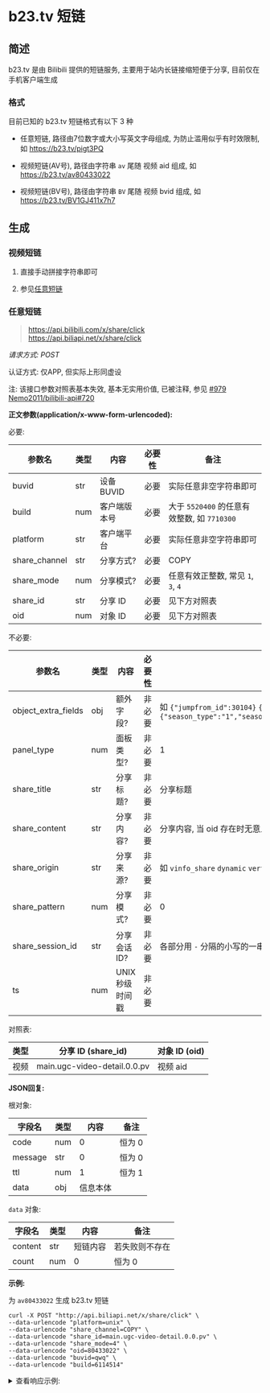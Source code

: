 # b23.tv 短链

## 简述

b23.tv 是由 Bilibili 提供的短链服务, 主要用于站内长链接缩短便于分享, 目前仅在手机客户端生成

### 格式

目前<!--我-->已知的 b23.tv 短链格式有以下 3 种

- 任意短链, 路径由7位数字或大小写英文字母组成, 为防止滥用似乎有时效限制, 如 https://b23.tv/pigt3PQ

- 视频短链(AV号), 路径由字符串 `av` 尾随 视频 aid 组成, 如 https://b23.tv/av80433022

- 视频短链(BV号), 路径由字符串 `BV` 尾随 视频 bvid 组成, 如 https://b23.tv/BV1GJ411x7h7

## 生成

### 视频短链

1. 直接手动拼接字符串即可

2. 参见[任意短链](#任意短链)

### 任意短链

> https://api.bilibili.com/x/share/click  
> https://api.biliapi.net/x/share/click

*请求方式: POST*

认证方式: 仅APP, 但实际上形同虚设

注: 该接口参数对照表基本失效, 基本无实用价值, 已被注释, 参见 [#979](https://github.com/SocialSisterYi/bilibili-API-collect/issues/979) [Nemo2011/bilibili-api#720](https://github.com/Nemo2011/bilibili-api/pull/720)

**正文参数(application/x-www-form-urlencoded):**

必要:

| 参数名 | 类型 | 内容                     | 必要性 | 备注 |
| ------ | ---- | ------- | ------ | ---- |
| buvid | str | 设备 BUVID | 必要   | 实际任意非空字符串即可 |
| build | num | 客户端版本号 | 必要   | 大于 `5520400` 的任意有效整数, 如 `7710300` |
| platform | str | 客户端平台 | 必要   | 实际任意非空字符串即可 |
| share_channel | str | 分享方式? | 必要   | COPY |
| share_mode | num | 分享模式? | 必要   | 任意有效正整数, 常见 `1`, `3`, `4` |
| share_id | str | 分享 ID | 必要   | 见下方对照表 |
| oid | num | 对象 ID | 必要   | 见下方对照表 |

不必要:

| 参数名 | 类型 | 内容                     | 必要性 | 备注 |
| ------ | ---- | ------ | ---- | ---- |
| object_extra_fields| obj | 额外字段? | 非必要 | 如 `{"jumpfrom_id":30104}` `{"epid":"409808","cid":"1398781253"}` `{"season_type":"1","season_id":"39481","epid":"425006","dubbing_support":false,"background_audio":false,"role_audio_list":false}` |
| panel_type | num | 面板类型? | 非必要 | 1 |
| share_title | str | 分享标题? | 非必要 | 分享标题 |
| share_content | str | 分享内容? | 非必要 | 分享内容, 当 oid 存在时无意义<s>(可是 oid 不可能不存在啊)</s> |
| share_origin | str | 分享来源? | 非必要 | 如 `vinfo_share` `dynamic` `vertical-three-point-panel` `vinfo_player` |
| share_pattern | num | 分享模式? | 非必要 | 0 |
| share_session_id | str | 分享会话 ID? | 非必要 | 各部分用 `-` 分隔的小写的一串 UUID |
| ts | num | UNIX 秒级时间戳 | 非必要 |    |

对照表:

| 类型 | 分享 ID (share_id) | 对象 ID (oid) |
| --- | ------------------ | ------------- |
| 视频 | main.ugc-video-detail.0.0.pv | 视频 aid |
<!-- 此处被注释是因为以下值均失效
| 动态 | dt.dt-detail.0.0.pv | 动态 id |
| 专栏 | read.column-detail.roof.8.click | 文章 cvid |
| 文集 | read.column-readlist.share.0.click | 文集 rlid |
| 直播 | live.live-room-detail.0.0.pv | 直播 room_id |
| 用户 | main.space-total.more.0.click | 用户 mid |
| 课程 | pugv.pugv-video-detail.0.0.pv | 课程 id? |
| 番剧 | main.space-bangumi.0.0 | 番剧 id? |
| 链接 | public.webview.0.0.pv | ? |
-->

**JSON回复:**

根对象:

| 字段名 | 类型 | 内容     | 备注 |
| ------ | ---- | -------- | ---- |
| code   | num  | 0         | 恒为 0 |
| message | str  | 0        | 恒为 0 |
| ttl    | num  | 1        | 恒为 1 |
| data   | obj  | 信息本体 |      |

`data` 对象:

| 字段名 | 类型 | 内容     | 备注 |
| ------ | ---- | -------- | ---- |
| content | str  | 短链内容 | 若失败则不存在 |
| count   | num  | 0        | 恒为 0 |

**示例:**

为 `av80433022` 生成 b23.tv 短链

```shell
curl -X POST "http://api.biliapi.net/x/share/click" \
--data-urlencode "platform=unix" \
--data-urlencode "share_channel=COPY" \
--data-urlencode "share_id=main.ugc-video-detail.0.0.pv" \
--data-urlencode "share_mode=4" \
--data-urlencode "oid=80433022" \
--data-urlencode "buvid=qwq" \
--data-urlencode "build=6114514"
```

<details>
<summary>查看响应示例:</summary>

```json
{
  "code": 0,
  "message": "0",
  "ttl": 1,
  "data": {
    "content": "【【官方 MV】Never Gonna Give You Up - Rick Astley-哔哩哔哩】 https://b23.tv/5x4wy5f",
    "count": 0
  }
}
```

</details>
